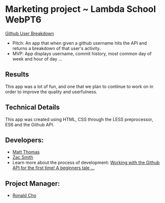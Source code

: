 # Marketing project ~ Lambda School WebPT6
[Github User Breakdown](http://github-user-breakdown.ga/)

* Pitch: An app that when given a github username hits the API and returns a breakdown of that user's activity.
* MVP: App displays username, commit history, most common day of week and hour of day ...

## Results
This app was a lot of fun, and one that we plan to continue to work on in order to improve the quality and userfulness. 

## Technical Details
This app was created using HTML, CSS through the LESS preprocessor, ES6 and the Github API.



## Developers: 
* [Matt Thomas](https://github.com/MattGThomas) 
* [Zac Smith](https://github.com/zrsmith75)
* Learn more about the process of development: [Working with the Github API for the first time! A beginners tale …](https://link.medium.com/XPBrDvNIZW)

## Project Manager:
* [Ronald Cho](https://github.com/ronaldcho)





